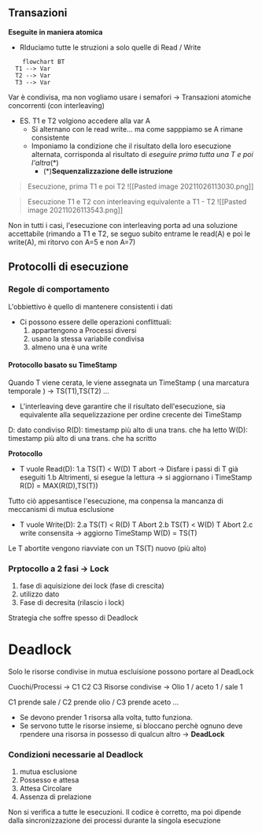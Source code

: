 ## Transazioni
**Eseguite in maniera atomica**

- RIduciamo tutte le struzioni a solo quelle di Read / Write

```mermaid 
	flowchart BT
  T1 --> Var
  T2 --> Var
  T3 --> Var
```
Var è condivisa, ma non vogliamo usare i semafori -> Transazioni atomiche concorrenti (con interleaving)

- ES. T1 e T2 volgiono accedere alla var A
	- Si alternano con le read write... ma come sapppiamo se A rimane consistente
	- Imponiamo la condizione che il risultato della loro esecuzione alternata, corrisponda  al risultato di *eseguire prima tutta una T e poi l'altra*(\*)
		- (*)**Sequenzalizzazione delle istruzione** 

> Esecuzione, prima T1 e poi T2
![[Pasted image 20211026113030.png]]

> Esecuzione T1 e T2 con interleaving equivalente a T1 - T2
![[Pasted image 20211026113543.png]]

Non in tutti i casi, l'esecuzione con interleaving porta ad una soluzione accettabile (rimando a T1 e T2, se seguo subito entrame le read(A) e poi le write(A), mi ritorvo con A=5 e non A=7)

## Protocolli di esecuzione
### Regole di comportamento
L'obbiettivo è quello di mantenere consistenti i dati
- Ci possono essere delle operazioni conflittuali:
	1. appartengono a Processi diversi
	2. usano la stessa variabile condivisa
	3. almeno una è una write  

#### Protocollo basato su TimeStamp
Quando T viene cerata, le viene assegnata un TimeStamp ( una marcatura temporale ) -> TS(T1),TS(T2) ...

- L'interleaving deve garantire che il risultato dell'esecuzione, sia equivalente alla sequelizzazione per ordine crecente dei TimeStamp

D: dato condiviso
R(D): timestamp più alto di una trans. che ha letto
W(D):  timestamp più alto di una trans. che ha scritto

**Protocollo**
- T vuole Read(D):
	1.a TS(T) < W(D) T abort -> Disfare i passi di T già eseguiti
	1.b Altrimenti, si esegue la lettura -> si aggiornano i TimeStamp R(D) = MAX(R(D),TS(T))
	
Tutto ciò appesantisce l'esecuzione, ma conpensa la mancanza di meccanismi di mutua esclusione

- T vuole Write(D):
    2.a TS(T) < R(D)  T Abort
	2.b TS(T) < W(D) T Abort
	2.c write consensita  -> aggiorno TimeStamp W(D) = TS(T)
	
Le T abortite vengono riavviate con un TS(T) nuovo (più alto)

### Prptocollo a 2 fasi -> Lock
1. fase di aquisizione dei lock (fase di crescita)
2. utilizzo dato
3. Fase di decresita (rilascio i lock)

Strategia che soffre spesso di Deadlock

# Deadlock
Solo le risorse condivise in mutua escluisione possono portare al DeadLock

Cuochi/Processi -> C1 C2 C3
Risorse condivise -> Olio 1 / aceto 1 / sale 1

C1 prende sale / C2 prende olio / C3 prende aceto ...
- Se devono prender 1 risorsa alla volta, tutto funziona.
- Se servono tutte le risorse insieme, si bloccano perchè ognuno deve rpendere una risorsa in possesso di qualcun altro -> **DeadLock**

### Condizioni necessarie al Deadlock
1. mutua esclusione
2. Possesso e attesa
1. Attesa Circolare
2. Assenza di prelazione

Non si verifica a tutte le esecuzioni. Il codice è corretto, ma poi dipende dalla sincronizzazione dei processi durante la singola esecuzione